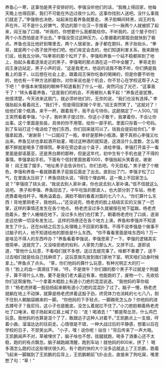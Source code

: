 养鱼心一寒，这事怕是黑子安排好的。李强没听他们的话，“我晚上得回家，他每天晚上也得回家，我们不可能在外边过夜什么的。这事你找别人送吧。没什么事我们就走了。”李强倒也决绝，站起来拉着养鱼就要走。
黑子脸瞬间转黑，阎王的名声在外，可不是什么好脾气，旁边的那个壮汉一手按着一个一揪两个人就被抓了起来，阎王抽了口烟，“听我的，你想要什么我都能给你。不听我的，这个屋子你们两个小东西怕是走不出去。”
李强没受过这种压力，心里绷着的那股劲就快到了极点。养鱼也没比他好到哪里去，两个人很紧张，身子都在颤抖，黑子抬抬头，“拳哥，就是两个小孩子放开他们吧。他们肯定会去的，他们知道利害关系，我来跟他们说，给我五分钟。”叫拳哥的那个松开了手，李强和养鱼一个站不稳都摔到了地上，抬起头看着逐渐走近的黑子，李强喝的那点酒在这一吓中全醒了。
拳哥走到阎王身边站定，黑子小声的说，“这是我老大，他说的话我不敢不听，你们俩是我看上的苗子，以后想在社会上走，跟着阎王保你吃香的喝辣的，但是你要不听他的，他也有一千种方法折磨你。对你来说也是个机会，你不甘心在学校这帮子人之下吧！”
李强本来懦弱的眼神不知道看到了什么一般，突然闪出了光芒，“这事我干了！”转头看着养鱼，“这是我们的机会，不用被别人看不起！”养鱼还是犹豫，他很清楚，今天进来这扇门，就必须听他们的，无奈的说，“我们也没有选择。”
李强抬起头看着阎王，“我们干，但是得回家报个平安。”阎王突然笑了，“这就对了！给他们拿个瓶酒，来干一杯。跟着我干，我不会亏待你。这趟搞定了一人500。”阎王突然看着李强，“小子，我听黑子提过你，你这小子敢干，我罩着你，不会让你出事。这个里面是些盐，具体的你不用管。给你一部手机，里面只存着一个号码。到了车站打这个电话给了他们东西，你们回来就可以了。钱我会提前给你们。”
李强拿起酒，“谢谢哥！”一口就闷了一瓶，幸好是那种小瓶酒，要不真担心李强又吐出来。养鱼见状也拿起酒开始灌，喝过这种酒的就知道，这酒没什么度数，怎么喝都不醉就是喝多了撑得慌。拳哥在旁边拿出个盒子，递给李强，李强打开盒子一看里面是部诺基亚，还是黑白屏的那种，但是这年代，初中生有个手机也是了不得的事情。李强拿起手机，下面有个信封里面放着1000，李强抬起头笑着说，谢谢哥！
阎王摆了摆手，“地址黑子会告诉你们，你们去吧。今天启程。”
黑子使了个眼色，李强和养鱼一看就跟着黑子屁股后面走了出去。直到出了门，李强才松了口气，在里面太压抑了！养鱼挠挠头说，“得找个理由啊，这一晚上不回家怎么说？”李强挠了挠头说，“我说去别人家补课，你也说去别人家补课。”信不信就这么说吧。
黑子和李强、养鱼回去了。中午吃饭的那波人，也大部分到了车站，杨老虎靠着电线杆子。嘴角溢着血，满脸不屑的看着对面的七八个人。“你们算什么东西！背地里阴老子，我他妈。。。”还没说完，杨老虎的脸上结结实实的又挨了一巴掌，这样的事情还发生在各个地点。
杨老虎没过多久就被按在地下猛踹，杨老虎抱着头，整个人蜷缩在地下。没过多久他们也打累了。朝着杨老虎吐了口痰，逐渐走远仿佛一切没有发生过。
这样的场景还在各个地方上演，养鱼和李强并不知道发生了什么，还在纠结之后怎么处理晚上不回家的事情。不得不说李强是个做事不过脑子的人，他不知道给他的那些是什么东西。
“你不看看里面是啥东西吗？万一是啥见不得人的东西咋办？”养鱼看着李强说，李强思索了一下。李强的逻辑其实很简单，送就完了，又没啥拒绝的权利，人家势力那么大，又拼不过。遂即说道，“管他什么玩意，不看咱们就不多想，送过去就完事了。啥都不重要了，送不过去咱们就是给自己找麻烦了，这玩意我先放到我们家地下室。明天咱们动身时候拿上。”养鱼点了点头。
“草，你们他妈的算什么玩意，有种光明正大的打一场！”脸上的血一滴滴往下掉，“哼。不是很牛？你们跟的那个黑子不过就是个狗腿子，算不得什么人物，要不是我们老大最近有事，他能跑的了，废物一个，先收拾你们这帮废物。”一个拿着木棍脸上有道小刀疤的混混说道。
“我他妈的草你祖宗！”杨老虎拼着一股劲扭起来朝有道小刀疤的混混扑了过了。脑子一懵，杨老虎就躺在地上不动弹，就算是杨老虎拼着这股子劲，终究体力也消耗的七七八八，耐不住别人朝脑袋踢来的一脚。
“你他妈的下手轻点，一脚踢死怎么办？你他妈的进去蹲号子？我尼玛，这小子也是脆皮。没怎么着就扛不住了。”小刀疤脸朝着杨老虎吐了口唾沫，棍子扬起来扛肩上喊了句：“走！喝酒去！”
“都是帮怂货，什么鸡巴玩意。我他妈的也算是混个了了，敢跟远子这种人对着干。”王凯鹏点上一支烟，哼着小曲，溜溜达达的往前走。心情很是不错，一种大战过后的平静感，想着以后在学校的日子，不禁笑出声。
"小子，嘿！说你呢！站住！"背后传来了一声大喝。
王凯鹏闻声不对，草被埋伏了，脑子啥也不想，拔腿就跑，喝多了酒重心还不太稳，跑的的有点飘忽。脑子越跑越清醒，跑到车站！就他妈的800米，拼了！
喝多酒怎么跑的过这些埋伏很久的，有个跑的快的大个没多远就追上了王凯鹏，跑着飞起来一脚踹到了王凯鹏的后背上，王凯鹏朝前飞扑出去，直接来了狗吃屎，嘴里憋了句：“草！”

